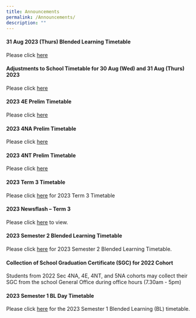 ```yaml
---
title: Announcements
permalink: /Announcements/
description: ""
---
```

####  31 Aug 2023 (Thurs) Blended Learning Timetable  

Please click [here](/files/Announcements/31st%20august%202023%20bl%20timetable%20-%20classes.pdf)


####  Adjustments to School Timetable for 30 Aug (Wed) and 31 Aug (Thurs) 2023 

Please click [here](/files/Announcements/2023/adjustments%20to%20sch%20timetable%20for%2030-31%20aug.pdf)

####  2023 4E Prelim Timetable

Please click [here](/files/Announcements/2023/2023%204e5n%20prelim%20timetable_19jul.pdf)

#### 2023 4NA Prelim Timetable

Please click [here](/files/Announcements/2023/2023%204na%20prelim%20timetable_11jul.pdf)

#### 2023 4NT Prelim Timetable

Please click [here](/files/Announcements/2023/2023%204nt%20prelim%20timetable_11jul.pdf)

#### 2023 Term 3 Timetable 

Please click [here](/files/Announcements/term%203%20tt%20wef%203%20jul%20for%20classes%20final%201.pdf) for 2023 Term 3 Timetable


#### 2023 Newsflash – Term 3

Please click [here](/files/Announcements/Newsflash/2023%20term%203%20-%20newsflash%20final.pdf) to view.

#### 2023 Semester 2 Blended Learning Timetable

Please click [here](/files/Announcements/2023/2023%20sem2%20bl%20tt%20v1-classses.pdf) for 2023 Semester 2 Blended Learning Timetable.

#### Collection of School Graduation Certificate (SGC) for 2022 Cohort

Students from 2022 Sec 4NA, 4E, 4NT, and 5NA cohorts may collect their SGC from the school General Office during office hours (7.30am - 5pm)


#### 2023 Semester 1 BL Day Timetable

Please click [here](/files/Announcements/2023/2023%20sem1%20bl%20tt%20v2%20-%20class.pdf) for the 2023 Semester 1 Blended Learning (BL) timetable.
